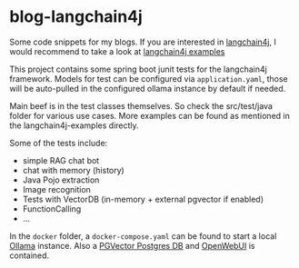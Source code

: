 # blog-langchain4j
Some code snippets for my blogs. If you are interested in [langchain4j](https://github.com/langchain4j/langchain4j), I would recommend to take a look at [langchain4j examples](https://github.com/langchain4j/langchain4j-examples)

This project contains some spring boot junit tests for the langchain4j framework. Models for test can be configured via ``application.yaml``, those will be auto-pulled in the configured ollama instance by default if needed.

Main beef is in the test classes themselves. So check the src/test/java folder for various use cases. More examples can be found as mentioned in the langchain4j-examples directly.

Some of the tests include:
- simple RAG chat bot
- chat with memory (history)
- Java Pojo extraction
- Image recognition
- Tests with VectorDB (in-memory + external pgvector if enabled)
- FunctionCalling
- ...

In the ``docker`` folder, a ``docker-compose.yaml`` can be found to start a local [Ollama](https://ollama.com/) instance. Also a [PGVector Postgres DB](https://github.com/pgvector/pgvector) and [OpenWebUI](https://github.com/open-webui/open-webui) is contained.

